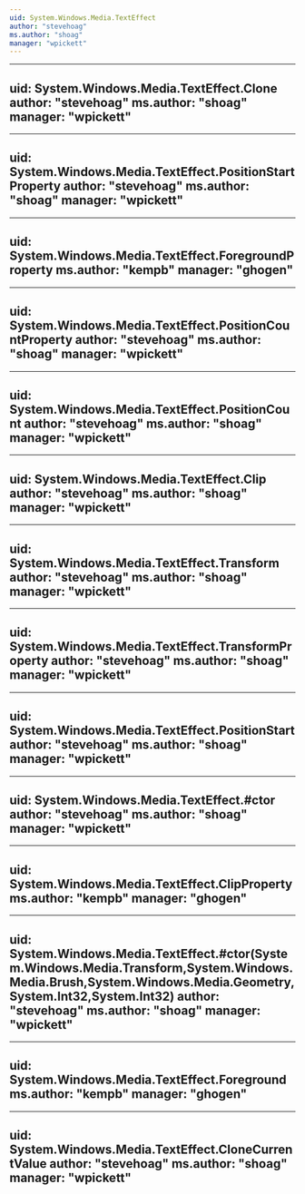 ```yaml
---
uid: System.Windows.Media.TextEffect
author: "stevehoag"
ms.author: "shoag"
manager: "wpickett"
---
```


---
uid: System.Windows.Media.TextEffect.Clone
author: "stevehoag"
ms.author: "shoag"
manager: "wpickett"
---

---
uid: System.Windows.Media.TextEffect.PositionStartProperty
author: "stevehoag"
ms.author: "shoag"
manager: "wpickett"
---

---
uid: System.Windows.Media.TextEffect.ForegroundProperty
ms.author: "kempb"
manager: "ghogen"
---

---
uid: System.Windows.Media.TextEffect.PositionCountProperty
author: "stevehoag"
ms.author: "shoag"
manager: "wpickett"
---

---
uid: System.Windows.Media.TextEffect.PositionCount
author: "stevehoag"
ms.author: "shoag"
manager: "wpickett"
---

---
uid: System.Windows.Media.TextEffect.Clip
author: "stevehoag"
ms.author: "shoag"
manager: "wpickett"
---

---
uid: System.Windows.Media.TextEffect.Transform
author: "stevehoag"
ms.author: "shoag"
manager: "wpickett"
---

---
uid: System.Windows.Media.TextEffect.TransformProperty
author: "stevehoag"
ms.author: "shoag"
manager: "wpickett"
---

---
uid: System.Windows.Media.TextEffect.PositionStart
author: "stevehoag"
ms.author: "shoag"
manager: "wpickett"
---

---
uid: System.Windows.Media.TextEffect.#ctor
author: "stevehoag"
ms.author: "shoag"
manager: "wpickett"
---

---
uid: System.Windows.Media.TextEffect.ClipProperty
ms.author: "kempb"
manager: "ghogen"
---

---
uid: System.Windows.Media.TextEffect.#ctor(System.Windows.Media.Transform,System.Windows.Media.Brush,System.Windows.Media.Geometry,System.Int32,System.Int32)
author: "stevehoag"
ms.author: "shoag"
manager: "wpickett"
---

---
uid: System.Windows.Media.TextEffect.Foreground
ms.author: "kempb"
manager: "ghogen"
---

---
uid: System.Windows.Media.TextEffect.CloneCurrentValue
author: "stevehoag"
ms.author: "shoag"
manager: "wpickett"
---
